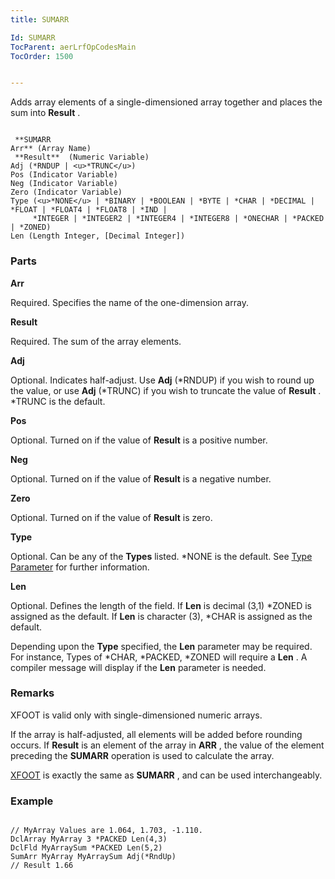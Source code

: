 ```yaml
---
title: SUMARR

Id: SUMARR
TocParent: aerLrfOpCodesMain
TocOrder: 1500


---
```


Adds array elements of a single-dimensioned array together and places the sum into **Result** . 

```

 **SUMARR
Arr** (Array Name)
 **Result**  (Numeric Variable)
Adj (*RNDUP | <u>*TRUNC</u>)
Pos (Indicator Variable)
Neg (Indicator Variable)
Zero (Indicator Variable)
Type (<u>*NONE</u> | *BINARY | *BOOLEAN | *BYTE | *CHAR | *DECIMAL | *FLOAT | *FLOAT4 | *FLOAT8 | *IND |
     *INTEGER | *INTEGER2 | *INTEGER4 | *INTEGER8 | *ONECHAR | *PACKED | *ZONED)
Len (Length Integer, [Decimal Integer])
```

### Parts

**Arr** 

Required. Specifies the name of the one-dimension array.


**Result** 

Required. The sum of the array elements.


**Adj** 

Optional. Indicates half-adjust. Use **Adj** (*RNDUP) if you wish to round up the value, or use **Adj** (*TRUNC) if you wish to truncate the value of **Result** . *TRUNC is the default.


**Pos** 

Optional. Turned on if the value of **Result** is a positive number.


**Neg** 

Optional. Turned on if the value of **Result** is a negative number.


**Zero** 

Optional. Turned on if the value of **Result** is zero.


**Type** 

Optional. Can be any of the **Types** listed. *NONE is the default. See [Type Parameter](Type_Parameter.html) for further information.


**Len** 

Optional. Defines the length of the field. If **Len** is decimal (3,1) *ZONED is assigned as the default. If **Len** is character (3), *CHAR is assigned as the default. 

Depending upon the **Type** specified, the **Len** parameter may be required. For instance, Types of *CHAR, *PACKED, *ZONED will require a **Len** . A compiler message will display if the **Len** parameter is needed.


### Remarks
XFOOT is valid only with single-dimensioned numeric arrays.

If the array is half-adjusted, all elements will be added before rounding occurs. If **Result** is an element of the array in **ARR** , the value of the element preceding the **SUMARR** operation is used to calculate the array. 

[XFOOT](XFOOT.html) is exactly the same as **SUMARR** , and can be used interchangeably. 

### Example

```

// MyArray Values are 1.064, 1.703, -1.110.
DclArray MyArray 3 *PACKED Len(4,3)
DclFld MyArraySum *PACKED Len(5,2)
SumArr MyArray MyArraySum Adj(*RndUp)
// Result 1.66 
```

